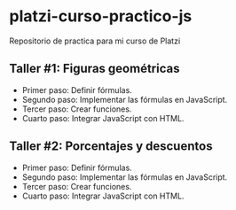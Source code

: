 # platzi-curso-practico-js
Repositorio de practica para mi curso de Platzi

## Taller #1: Figuras geométricas 

- Primer paso: Definir fórmulas.
- Segundo paso: Implementar las fórmulas en JavaScript.
- Tercer paso: Crear funciones.
- Cuarto paso: Integrar JavaScript con HTML.

## Taller #2: Porcentajes y descuentos

- Primer paso: Definir fórmulas.
- Segundo paso: Implementar las fórmulas en JavaScript.
- Tercer paso: Crear funciones.
- Cuarto paso: Integrar JavaScript con HTML.